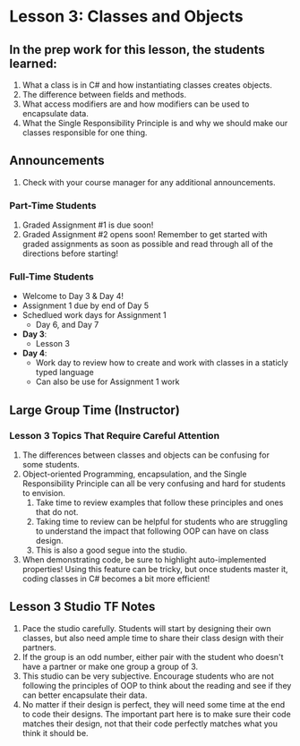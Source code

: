 # Lesson 3: Classes and Objects

## In the prep work for this lesson, the students learned:

1. What a class is in C# and how instantiating classes creates objects.
1. The difference between fields and methods.
1. What access modifiers are and how modifiers can be used to encapsulate data.
1. What the Single Responsibility Principle is and why we should make our classes responsible for one thing.

## Announcements

1. Check with your course manager for any additional announcements.

### Part-Time Students

1. Graded Assignment #1 is due soon!
1. Graded Assignment #2 opens soon! Remember to get started with graded assignments as soon as possible and read through all of the directions before starting!

### Full-Time Students

* Welcome to Day 3 & Day 4!
* Assignment 1 due by end of Day 5
* Schedlued work days for Assignment 1
    * Day 6, and Day 7
* **Day 3**:
    * Lesson 3
* **Day 4**:
    * Work day to review how to create and work with classes in a staticly typed language
    * Can also be use for Assignment 1 work
    

## Large Group Time (Instructor)

### Lesson 3 Topics That Require Careful Attention

1. The differences between classes and objects can be confusing for some students.
1. Object-oriented Programming, encapsulation, and the Single Responsibility Principle can all be very confusing and hard for students to envision.
    1. Take time to review examples that follow these principles and ones that do not.
    1. Taking time to review can be helpful for students who are struggling to understand the impact that following OOP can have on class design.
    1. This is also a good segue into the studio.
1. When demonstrating code, be sure to highlight auto-implemented properties! Using this feature can be tricky, but once students master it, coding classes in C# becomes a bit more efficient!

## Lesson 3 Studio TF Notes

1. Pace the studio carefully. Students will start by designing their own classes, but also need ample time to share their class design with their partners.
1. If the group is an odd number, either pair with the student who doesn't have a partner or make one group a group of 3.
1. This studio can be very subjective. Encourage students who are not following the principles of OOP to think about the reading and see if they can better encapsulate their data.
1. No matter if their design is perfect, they will need some time at the end to code their designs. The important part here is to make sure their code matches their design, not that their code perfectly matches what you think it should be.
